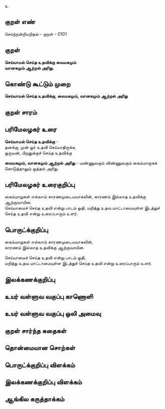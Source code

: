 உ

## குறள் எண் 

செய்ந்நன்றியறிதல் - குறள் - 0101  

## குறள் 

**செய்யாமல் செய்த உதவிக்கு வையகமும்  
வானகமும் ஆற்றல் அரிது.** 

## கொண்டு கூட்டும் முறை

**செய்யாமல் செய்த உதவிக்கு, வையகமும், வானகமும் ஆற்றல் அரிது**  

## குறள் சாரம் 


## பரிமேலழகர் உரை

**செய்யாமல் செய்த உதவிக்கு** -  
தனக்கு, முன் ஓர் உதவி செய்யாதிருக்க,  
ஒருவன், பிறனுக்குச் செய்த உதவிக்கு  

**வையகமும், வானகமும் ஆற்றல் அரிது** - மண்ணுலகும் விண்ணுலகும் கைம்மாறாகக் கொடுத்தாலும் ஒத்தல் அரிது.     

## பரிமேலழகர் உரைகுறிப்பு   

கைம்மாறுகள் எல்லாம் காரணமுடையவாகலின், காரணம் இல்லாத உதவிக்கு ஆற்றாவாயின.  
செய்யாமைச் செய்த உதவி என்று பாடம் ஓதி, மறித்து உதவ மாட்டாமையுள்ள இடத்துச் செய்த உதவி என்று உரைப்பாரும் உளர்.  

## பொருட்க்குறிப்பு 

கைம்மாறுகள் எல்லாம் காரணமுடையவாகலின்,  
காரணம் இல்லாத உதவிக்கு ஆற்றாவாயின.  

செய்யாமைச் செய்த உதவி என்று பாடம் ஓதி,  
மறித்து உதவ மாட்டாமையுள்ள இடத்துச் செய்த உதவி என்று உரைப்பாரும் உளர். 

## இலக்கணக்குறிப்பு  


## உயர் வள்ளுவ வகுப்பு காணொளி


## உயர் வள்ளுவ வகுப்பு ஒலி அமைவு 

 
## குறள் சார்ந்த கதைகள் 


## தொன்மையான சொற்கள்


## பொருட்க்குறிப்பு விளக்கம்


## இலக்கணக்குறிப்பு விளக்கம்


## ஆங்கில கருத்தாக்கம் 


